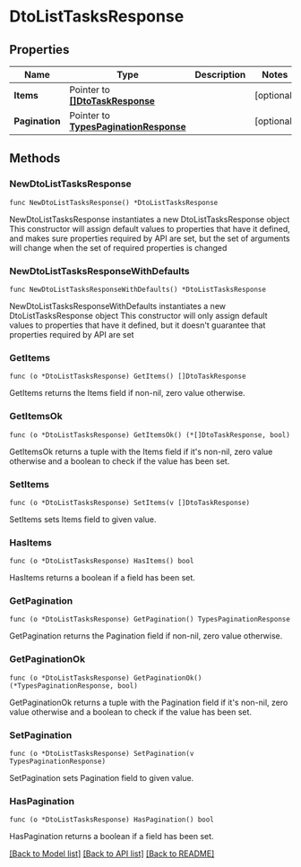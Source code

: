 # DtoListTasksResponse

## Properties

Name | Type | Description | Notes
------------ | ------------- | ------------- | -------------
**Items** | Pointer to [**[]DtoTaskResponse**](DtoTaskResponse.md) |  | [optional] 
**Pagination** | Pointer to [**TypesPaginationResponse**](TypesPaginationResponse.md) |  | [optional] 

## Methods

### NewDtoListTasksResponse

`func NewDtoListTasksResponse() *DtoListTasksResponse`

NewDtoListTasksResponse instantiates a new DtoListTasksResponse object
This constructor will assign default values to properties that have it defined,
and makes sure properties required by API are set, but the set of arguments
will change when the set of required properties is changed

### NewDtoListTasksResponseWithDefaults

`func NewDtoListTasksResponseWithDefaults() *DtoListTasksResponse`

NewDtoListTasksResponseWithDefaults instantiates a new DtoListTasksResponse object
This constructor will only assign default values to properties that have it defined,
but it doesn't guarantee that properties required by API are set

### GetItems

`func (o *DtoListTasksResponse) GetItems() []DtoTaskResponse`

GetItems returns the Items field if non-nil, zero value otherwise.

### GetItemsOk

`func (o *DtoListTasksResponse) GetItemsOk() (*[]DtoTaskResponse, bool)`

GetItemsOk returns a tuple with the Items field if it's non-nil, zero value otherwise
and a boolean to check if the value has been set.

### SetItems

`func (o *DtoListTasksResponse) SetItems(v []DtoTaskResponse)`

SetItems sets Items field to given value.

### HasItems

`func (o *DtoListTasksResponse) HasItems() bool`

HasItems returns a boolean if a field has been set.

### GetPagination

`func (o *DtoListTasksResponse) GetPagination() TypesPaginationResponse`

GetPagination returns the Pagination field if non-nil, zero value otherwise.

### GetPaginationOk

`func (o *DtoListTasksResponse) GetPaginationOk() (*TypesPaginationResponse, bool)`

GetPaginationOk returns a tuple with the Pagination field if it's non-nil, zero value otherwise
and a boolean to check if the value has been set.

### SetPagination

`func (o *DtoListTasksResponse) SetPagination(v TypesPaginationResponse)`

SetPagination sets Pagination field to given value.

### HasPagination

`func (o *DtoListTasksResponse) HasPagination() bool`

HasPagination returns a boolean if a field has been set.


[[Back to Model list]](../README.md#documentation-for-models) [[Back to API list]](../README.md#documentation-for-api-endpoints) [[Back to README]](../README.md)



